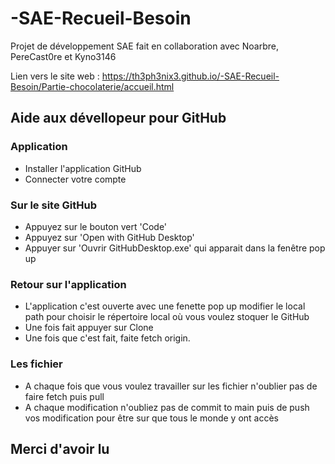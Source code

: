 # -SAE-Recueil-Besoin
Projet de développement SAE fait en collaboration avec Noarbre, PereCast0re et Kyno3146

Lien vers le site web : https://th3ph3nix3.github.io/-SAE-Recueil-Besoin/Partie-chocolaterie/accueil.html

## Aide aux dévellopeur pour GitHub
### Application
- Installer l'application GitHub
- Connecter votre compte

### Sur le site GitHub
- Appuyez sur le bouton vert 'Code'
- Appuyez sur 'Open with GitHub Desktop'
- Appuyer sur 'Ouvrir GitHubDesktop.exe' qui apparait dans la fenêtre pop up

### Retour sur l'application
- L'application c'est ouverte avec une fenette pop up modifier le local path pour choisir le répertoire local où vous voulez stoquer le GitHub
- Une fois fait appuyer sur Clone
- Une fois que c'est fait, faite fetch origin.

### Les fichier
- A chaque fois que vous voulez travailler sur les fichier n'oublier pas de faire fetch puis pull
- A chaque modification n'oubliez pas de commit to main puis de push vos modification pour être sur que tous le monde y ont accès


## Merci d'avoir lu
